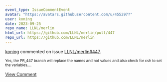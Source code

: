 ```yaml
---
event_type: IssueCommentEvent
avatar: "https://avatars.githubusercontent.com/u/455297?"
user: koning
date: 2023-09-25
repo_name: LLNL/merlin
html_url: https://github.com/LLNL/merlin/pull/447
repo_url: https://github.com/LLNL/merlin
---
```


<a href='https://github.com/koning' target='_blank'>koning</a> commented on issue <a href='https://github.com/LLNL/merlin/pull/447' target='_blank'>LLNL/merlin#447</a>.

<small>Yes, the PR_447 branch will replace the names and not values and also check for csh to set the variables....</small>

<a href='https://github.com/LLNL/merlin/pull/447' target='_blank'>View Comment</a>